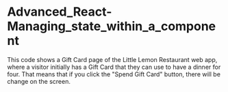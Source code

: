 # Advanced_React-Managing_state_within_a_component
This code shows a Gift Card page of the Little Lemon Restaurant web app, where a visitor initially has a Gift Card that they can use to have a dinner for four. That means that if you click the "Spend Gift Card" button, there will be change on the screen.
